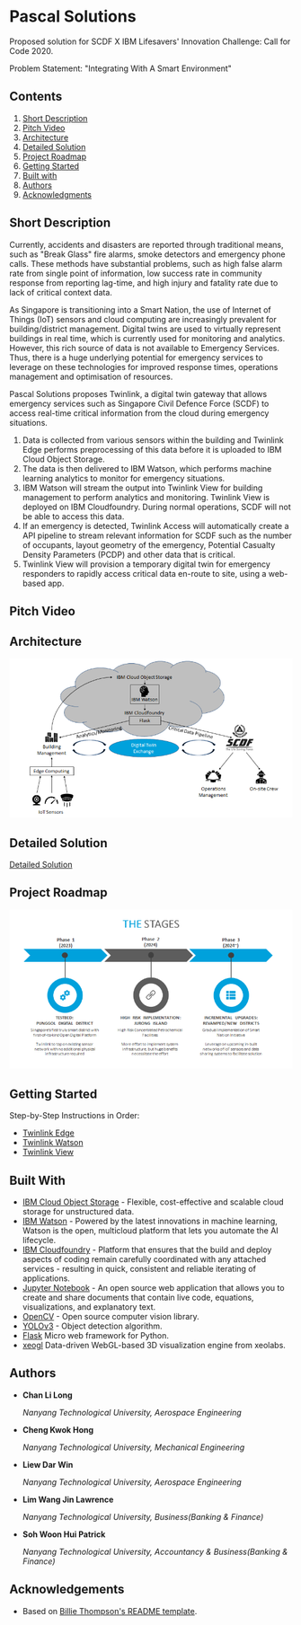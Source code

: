 # Pascal Solutions
Proposed solution for SCDF X IBM Lifesavers' Innovation Challenge: Call for Code 2020.

Problem Statement: "Integrating With A Smart Environment"

## Contents

1. [Short Description](#short-description)
1. [Pitch Video](#pitch-video)
1. [Architecture](#architecture)
1. [Detailed Solution](#detailed-solution)
1. [Project Roadmap](#Project-Roadmap)
1. [Getting Started](#getting-started)
1. [Built with](#built-with)
1. [Authors](#authors)
1. [Acknowledgments](#acknowledgments)


## Short Description

Currently, accidents and disasters are reported through traditional means, such as "Break Glass" fire alarms, smoke detectors and emergency phone calls. These methods have substantial problems, such as high false alarm rate from single point of information, low success rate in community response from reporting lag-time, and high injury and fatality rate due to lack of critical context data.

As Singapore is transitioning into a Smart Nation, the use of Internet of Things (IoT) sensors and cloud computing are increasingly prevalent for building/district management. Digital twins are used to virtually represent buildings in real time, which is currently used for monitoring and analytics. However, this rich source of data is not available to Emergency Services. Thus, there is a huge underlying potential for emergency services to leverage on these technologies for improved response times, operations management and optimisation of resources.

Pascal Solutions proposes Twinlink, a digital twin gateway that allows emergency services such as Singapore Civil Defence Force (SCDF) to access real-time critical information from the cloud during emergency situations.

1. Data is collected from various sensors within the building and Twinlink Edge performs preprocessing of this data before it is uploaded to IBM Cloud Object Storage.
2. The data is then delivered to IBM Watson, which performs machine learning analytics to monitor for emergency situations.
3. IBM Watson will stream the output into Twinlink View for building management to perform analytics and monitoring. Twinlink View is deployed on IBM Cloudfoundry. During normal operations, SCDF will not be able to access this data.
4. If an emergency is detected, Twinlink Access will automatically create a API pipeline to stream relevant information for SCDF such as the number of occupants, layout geometry of the emergency, Potential Casualty Density Parameters (PCDP) and other data that is critical.
5. Twinlink View will provision a temporary digital twin for emergency responders to rapidly access critical data en-route to site, using a web-based app.

## Pitch Video

## Architecture

<img src="https://github.com/PascalSolutions-Twinlink-SCDFXIBM/README.md/blob/master/Architecture.png" alt="Roadmap" />

## Detailed Solution
[Detailed Solution](https://github.com/PascalSolutions-Twinlink-SCDFXIBM/README.md/blob/master/DetailedSolution.md)

## Project Roadmap

<img src="https://github.com/PascalSolutions-Twinlink-SCDFXIBM/README.md/blob/master/Stages.png" alt="Roadmap" />

## Getting Started

Step-by-Step Instructions in Order:
* [Twinlink Edge](https://github.com/PascalSolutions-Twinlink-SCDFXIBM/EdgeComputing#installation)
* [Twinlink Watson](https://github.com/PascalSolutions-Twinlink-SCDFXIBM/yolo_fire_detection#-deployment-)
* [Twinlink View](https://github.com/PascalSolutions-Twinlink-SCDFXIBM/pythonflaskpascal#introduction)

## Built With

* [IBM Cloud Object Storage](https://www.ibm.com/sg-en/cloud/object-storage) - Flexible, cost-effective and scalable cloud storage for unstructured data.
* [IBM Watson](https://www.ibm.com/sg-en/watson) - Powered by the latest innovations in machine learning, Watson is the open, multicloud platform that lets you automate the AI lifecycle.
* [IBM Cloudfoundry](https://www.ibm.com/sg-en/cloud/cloud-foundry) - Platform that ensures that the build and deploy aspects of coding remain carefully coordinated with any attached services - resulting in quick, consistent and reliable iterating of applications.
* [Jupyter Notebook](https://jupyter.org/) - An open source web application that allows you to create and share documents that contain live code, equations, visualizations, and explanatory text.
* [OpenCV](https://opencv.org/) - Open source computer vision library.
* [YOLOv3](https://pjreddie.com/darknet/yolo/) - Object detection algorithm.
* [Flask](https://flask.palletsprojects.com/en/1.1.x/) Micro web framework for Python.
* [xeogl](https://xeogl.org/) Data-driven WebGL-based 3D visualization engine from xeolabs.



## Authors


- **Chan Li Long**

  *Nanyang Technological University, Aerospace Engineering*


- **Cheng Kwok Hong**

  *Nanyang Technological University, Mechanical Engineering*
  

- **Liew Dar Win**

  *Nanyang Technological University, Aerospace Engineering*


- **Lim Wang Jin Lawrence**

  *Nanyang Technological University, Business(Banking & Finance)*


- **Soh Woon Hui Patrick**

  *Nanyang Technological University, Accountancy & Business(Banking & Finance)*

## Acknowledgements

* Based on [Billie Thompson's README template](https://gist.github.com/PurpleBooth/109311bb0361f32d87a2).
